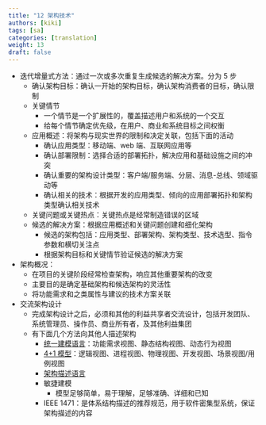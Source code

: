 ```yaml
---
title: "12 架构技术"
authors: [kiki]
tags: [sa]
categories: [translation]
weight: 13
draft: false
---
```


- 迭代增量式方法：通过一次或多次重复生成候选的解决方案。分为 5 步
  - 确认架构目标：确认一开始的架构目标，确认架构消费者的目标，确认限制
  - 关键情节
    - 一个情节是一个扩展性的，覆盖描述用户和系统的一个交互
    - 给每个情节确定优先级，在用户、商业和系统目标之间权衡
  - 应用概述：将架构与现实世界的限制和决定关联，包括下面的活动
    - 确认应用类型：移动端、web 端、互联网应用等
    - 确认部署限制：选择合适的部署拓扑，解决应用和基础设施之间的冲突
    - 确认重要的架构设计类型：客户端/服务端、分层、消息-总线、领域驱动等
    - 确认相关的技术：根据开发的应用类型、倾向的应用部署拓扑和架构类型确认相关技术
  - 关键问题或关键热点：关键热点是经常制造错误的区域
  - 候选的解决方案：根据应用概述和关键问题创建和细化架构
    - 候选的架构包括：应用类型、部署架构、架构类型、技术选型、指令参数和横切关注点
    - 根据架构目标和关键情节验证候选的解决方案
- 架构概况：
  - 在项目的关键阶段经常检查架构，响应其他重要架构的改变
  - 主要目的是确定基础架构和候选架构的灵活性
  - 将功能需求和之类属性与建议的技术方案关联
- 交流架构设计
  - 完成架构设计之后，必须和其他的利益共享者交流设计，包括开发团队、系统管理员、操作员、商业所有者，及其他利益集团
  - 有下面几个方法向其他人描述架构
    - [统一建模语言](统一建模语言)：功能需求视图、静态结构视图、动态行为视图
    - [4+1 模型](#架构视图模型)：逻辑视图、进程视图、物理视图、开发视图、场景视图/用例视图
    - [架构描述语言](#架构描述语言)
    - 敏捷建模
      - 模型足够简单，易于理解，足够准确、详细和已知
    - IEEE 1471：是体系结构描述的推荐规范，用于软件密集型系统，保证架构描述的内容

